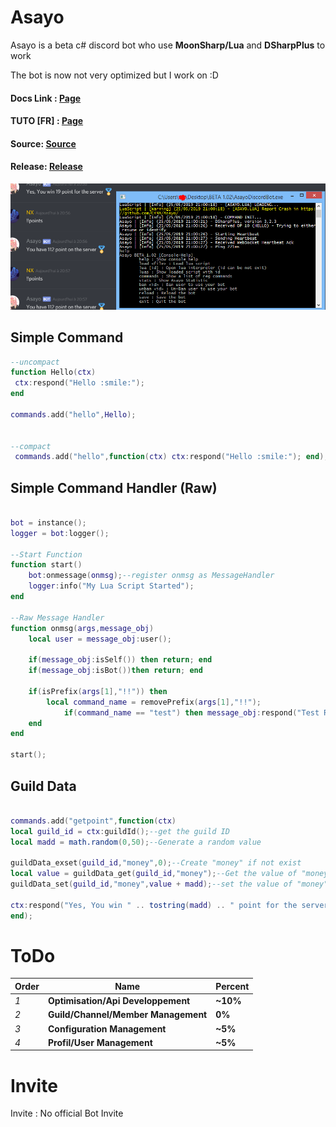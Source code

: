 # Asayo

Asayo is a beta c# discord bot who use **MoonSharp/Lua** and **DSharpPlus** to work

The bot is now not very optimized but I work on :D

#### Docs Link : [Page](https://github.com/C4NX/Asayo/blob/master/Docs/info.md)

#### TUTO [FR] : [Page](https://github.com/C4NX/Asayo/blob/master/tutorial_fr.md)

#### Source: [Source](https://github.com/C4NX/Asayo/tree/master/Source)

#### Release: [Release](https://github.com/C4NX/Asayo/tree/master/Source)



![THUMB](https://github.com/C4NX/Asayo/blob/master/thumb.PNG "Screenshot")

## Simple Command
```lua
--uncompact
function Hello(ctx)
 ctx:respond("Hello :smile:");
end

commands.add("hello",Hello);


--compact
 commands.add("hello",function(ctx) ctx:respond("Hello :smile:"); end);
```

## Simple Command Handler (Raw)

```lua

bot = instance();
logger = bot:logger();

--Start Function
function start() 
	bot:onmessage(onmsg);--register onmsg as MessageHandler
	logger:info("My Lua Script Started");
end

--Raw Message Handler
function onmsg(args,message_obj)
	local user = message_obj:user();
  
	if(message_obj:isSelf()) then return; end
	if(message_obj:isBot())then return; end
  
	if(isPrefix(args[1],"!!")) then
		local command_name = removePrefix(args[1],"!!");
    		if(command_name == "test") then message_obj:respond("Test Respond"); end
	end
end

start();

```

## Guild Data
```lua

commands.add("getpoint",function(ctx)
local guild_id = ctx:guildId();--get the guild ID
local madd = math.random(0,50);--Generate a random value

guildData_exset(guild_id,"money",0);--Create "money" if not exist
local value = guildData_get(guild_id,"money");--Get the value of "money"
guildData_set(guild_id,"money",value + madd);--set the value of "money" to value(the last value) + madd(the random value)

ctx:respond("Yes, You win " .. tostring(madd) .. " point for the server :medal: ");--send a message with the money added
end);


```


# ToDo

Order | Name | Percent
--- | --- | ---
*1* | **Optimisation/Api Developpement** | **~10%**
*2* | **Guild/Channel/Member Management** | **0%**
*3* | **Configuration Management** | **~5%**
*4* | **Profil/User Management** | **~5%**

# Invite

Invite : No official Bot Invite
